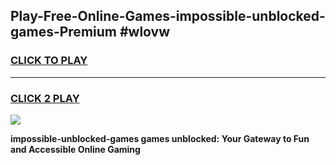 
## Play-Free-Online-Games-impossible-unblocked-games-Premium #wlovw
<h3>
<a href="https://premium.freeplayer.one?title=impossible-unblocked-games&ref=8M">CLICK TO PLAY</a></h3>
<hr>

<h3>
<a href="https://premium.freeplayer.one?title=impossible-unblocked-games&ref=8M">CLICK 2 PLAY</a>
  
</h3>

<a href="https://premium.freeplayer.one?title=impossible-unblocked-games&ref=8M"><img src="https://clearcache.store/games.png"></a>


**impossible-unblocked-games games unblocked: Your Gateway to Fun and Accessible Online Gaming**
